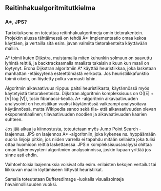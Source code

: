 ## Reitinhakualgoritmitutkielma
### A*, JPS?

Tarkoituksena on toteuttaa reitinhakualgoritmeja omin tietorakentein.  Projektin alussa tähtäimessä on tehdä A*-implementaatio omaa kekoa käyttäen, ja vertailla sitä esim. javan valmiita tietorakenteita käyttävään malliin.

A* toimii kuten Dijkstra, muistamalla miten kuhunkin solmuun on saavuttu lyhintä reittiä, ja backtrackaamalla maalista takaisin alkuun kun maali on löytynyt.  Erona Dijkstran algoritmiin A* käyttää heuristiikkaa, joka lasketaan manhattan -etäisyytenä esteettömästä verkosta.  Jos heuristiikkafunktio toimii oikein, on löydetty polku varmasti lyhin.

Algoritmin aikavaativuus riippuu paitsi heuristiikasta, käytännössä myös käytetyistä tietorakenteista.  Dijkstran algoritmin kompleksisuus on O([E| + [V| log |V|), tosin fibonacci-keolla.  A* -algoritmin aikavaativuuden analysointi on heuristiikan vuoksi käytännössä vaikeampi analysoitava käytännössä, mutta Wikipedia sanoo sekä tila- että aikavaativuuden olevan eksponentiaalinen; tilavaativuuden noodien ja aikavaativuuden kaarien suhteen.

Jos jää aikaa ja kiinnostusta, toteutetaan myös Jump Point Search -laajennus.  JPS on laajennos A* -algoritmiin, joka kykenee ns. hyppäämään suoria linjoja pitkin, jos niiden varrella ei tapahdu mitään sellaista joka tulisi ottaa huomioon reittiä laskettaessa.  JPS:n kompleksisuusanalyysi ohittaa oman kykenevyyteni algoritmien analysoinnissa, joskin lupaan yrittää jos sinne asti ehdin.

Vaihtoehtoisia laajennuksia voisivat olla esim. erilaisten kekojen vertailut tai liikkuvan maalin löytämiseen liittyvät heuristiikat.

Samalla toteutetaan BufferedImage -luokalla visualisointeja havainnollisuuden vuoksi.


